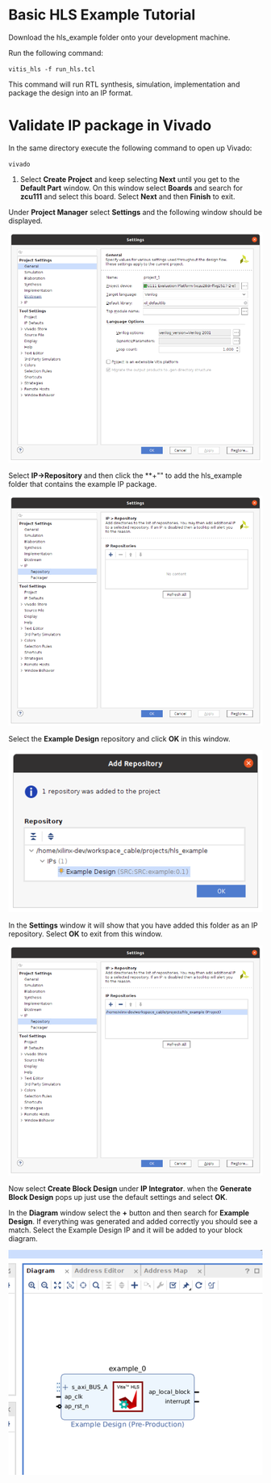 # Basic HLS Example Tutorial

Download the hls_example folder onto your development machine.

Run the following command:

`vitis_hls -f run_hls.tcl`

This command will run RTL synthesis, simulation, implementation and package the design into an IP format.

# Validate IP package in Vivado

In the same directory execute the following command to open up Vivado:

`vivado`

1. Select **Create Project** and keep selecting **Next** until you get to the **Default Part** window. On this window select **Boards** and search for **zcu111** and select this board. Select **Next** and then **Finish** to exit.

Under **Project Manager** select **Settings** and the following window should be displayed.

![](images/hls_example/image1.png)

Select **IP->Repository** and then click the **+"" to add the hls_example folder that contains the example IP package.

![](images/hls_example/image2.png)


Select the **Example Design** repository and click **OK** in this window. 

![](images/hls_example/image3.png)

In the **Settings** window it will show that you have added this folder as an IP repository. Select **OK** to exit from this window.

![](images/hls_example/image4.png)

Now select **Create Block Design** under **IP Integrator**. when the **Generate Block Design** pops up just use the default settings and select **OK**.

In the **Diagram** window select the **+** button and then search for **Example Design**. If everything was generated and added correctly you should see a match. Select the Example Design IP and it will be added to your block diagram.

![](images/hls_example/image6.png)









